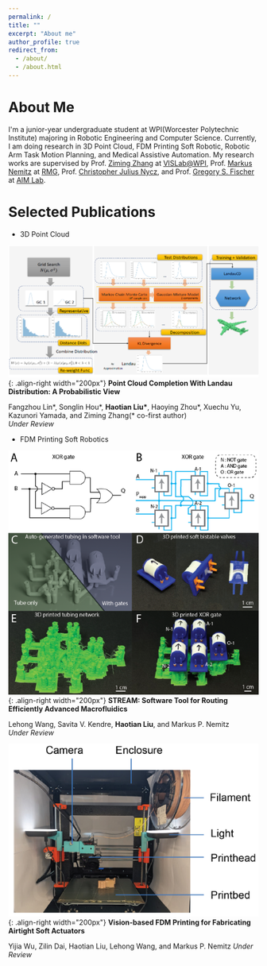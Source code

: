 ```yaml
---
permalink: /
title: ""
excerpt: "About me"
author_profile: true
redirect_from: 
  - /about/
  - /about.html
---
```


# About Me

I'm a junior-year undergraduate student at WPI(Worcester Polytechnic Institute) majoring in Robotic Engineering and Computer Science. Currently, I am doing research in 3D Point Cloud, FDM Printing Soft Robotic, Robotic Arm Task Motion Planning, and Medical Assistive Automation. My research works are supervised by Prof. [Ziming Zhang](https://www.wpi.edu/people/faculty/zzhang15) at [VISLab@WPI](https://zhang-vislab.github.io/), Prof. [Markus Nemitz](https://www.wpi.edu/people/faculty/mnemitz) at [RMG](https://wp.wpi.edu/roboticmaterialsgroup/), Prof. [Christopher Julius Nycz](https://www.wpi.edu/people/faculty/cjnycz), and Prof. [Gregory S. Fischer](https://www.wpi.edu/people/faculty/gfischer) at [AIM Lab](http://aimlab.wpi.edu/).

# Selected Publications

- 3D Point Cloud

![](images/LandauCD_ICLR.png){: .align-right width="200px"} 
**Point Cloud Completion With Landau Distribution: A Probabilistic View**

Fangzhou Lin\*, Songlin Hou\*, **Haotian Liu\***, Haoying Zhou\*, Xuechu Yu, Kazunori Yamada, and Ziming Zhang(* co-first author)  
*Under Review*

- FDM Printing Soft Robotics

![](images/STREAM_ICRA.png){: .align-right width="200px"}
**STREAM: Software Tool for Routing Efficiently Advanced Macrofluidics**

Lehong Wang, Savita V. Kendre, **Haotian Liu**, and Markus P. Nemitz  
*Under Review*



![](images/VisionFDM_RoboSoft.png){: .align-right width="200px"}
**Vision-based FDM Printing for Fabricating Airtight Soft Actuators**

Yijia Wu, Zilin Dai, Haotian Liu, Lehong Wang, and Markus P. Nemitz
*Under Review*
